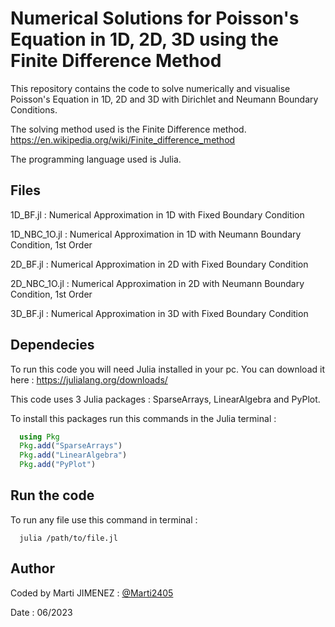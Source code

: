 
# Numerical Solutions for Poisson's Equation in 1D, 2D, 3D using the Finite Difference Method

This repository contains the code to solve numerically and visualise Poisson's Equation in 1D, 2D and 3D with Dirichlet and Neumann Boundary Conditions.

The solving method used is the Finite Difference method. https://en.wikipedia.org/wiki/Finite_difference_method

The programming language used is Julia.




## Files

1D_BF.jl : Numerical Approximation in 1D with Fixed Boundary Condition

1D_NBC_1O.jl : Numerical Approximation in 1D with Neumann Boundary Condition, 1st Order

2D_BF.jl : Numerical Approximation in 2D with Fixed Boundary Condition

2D_NBC_1O.jl : Numerical Approximation in 2D with Neumann Boundary Condition, 1st Order

3D_BF.jl : Numerical Approximation in 3D with Fixed Boundary Condition

## Dependecies

To run this code you will need Julia installed in your pc. You can download it here : https://julialang.org/downloads/

This code uses 3 Julia packages : SparseArrays, LinearAlgebra and PyPlot. 

To install this packages run this commands in the Julia terminal :

```Julia
  using Pkg
  Pkg.add("SparseArrays")
  Pkg.add("LinearAlgebra")
  Pkg.add("PyPlot")
```

## Run the code

To run any file use this command in terminal :

```Cmd
  julia /path/to/file.jl
```

## Author
Coded by Marti JIMENEZ : [@Marti2405](https://github.com/Marti2405)

Date : 06/2023



